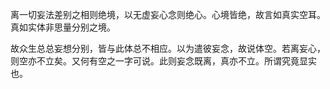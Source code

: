 

离一切妄法差别之相则绝境，以无虚妄心念则绝心。心境皆绝，故言如真实空耳。真如实体非思量分别之境。

故众生总总妄想分别，皆与此体总不相应。以为遣彼妄念，故说体空。若离妄心，则空亦不立矣。又何有空之一字可说。此则妄念既离，真亦不立。所谓究竟显实也。


